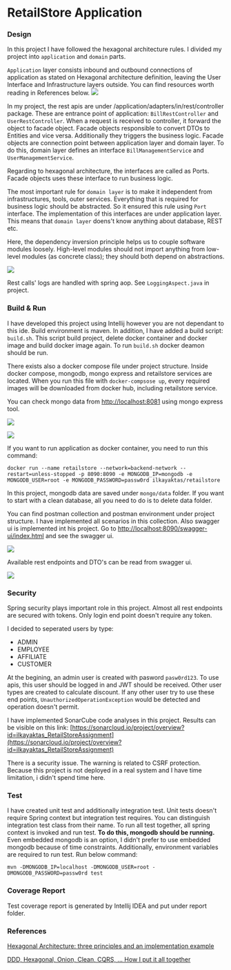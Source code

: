 # RetailStore Application
### Design
In this project I have followed the hexagonal architecture rules. I divided my project into `application` and `domain` parts.

`Application` layer consists inbound and outbound connections of application as stated on Hexagonal architecture definition, leaving the User Interface and Infrastructure layers outside. You can find resources worth reading in References below. 
![](img/hexagonal.png)

In my project, the rest apis are under /application/adapters/in/rest/controller package. These are entrance point of application: `BillRestController` and `UserRestController`. When a request is received to controller, it forward the object to facade object. Facade objects responsible to convert DTOs to Entities and vice versa. Additionally they triggers the business logic. Facade objects are connection point between application layer and domain layer. To do this, domain layer defines an interface `BillManagementService` and `UserManagementService`.

Regarding to hexagonal architecture, the interfaces are called as Ports. Facade objects uses these interface to run business logic.

The most important rule for `domain layer` is to make it independent from infrastructures, tools, outer services. Everything that is required for business logic should be abstracted. So it ensured this rule using `Port` interface. The implementation of this interfaces are under application layer. This means that `domain layer` doens't know anything about database, REST etc. 

Here, the dependency inversion principle helps us to couple software modules loosely. High-level modules should not import anything from low-level modules (as concrete class); they should both depend on abstractions.

![](img/design.drawio.png)

Rest calls' logs are handled with spring aop. See `LoggingAspect.java` in project.

### Build & Run
I have developed this project using Intellij however you are not dependant to this ide. Build environment is maven. In addition, I have added a build script: `build.sh`. This script build project, delete docker container and docker image and build docker image again.
To run `build.sh` docker deamon should be run. 

There exists also a docker compose file under project structure. Inside docker compose, mongodb, mongo express and retailstore services are located. When you run this file with `docker-compsose up`, every required images will be downloaded from docker hub, including retailstore service.

You can check mongo data from [http://localhost:8081](http://localhost:8081) using mongo express tool. 

![](img/mongoexpress-dbs.png)

![](img/mongoexpress-collections.png)

If you want to run application as docker container, you need to run this command:

`docker run --name retailstore --network=backend-network --restart=unless-stopped -p 8090:8090 -e MONGODB_IP=mongodb -e MONGODB_USER=root -e MONGODB_PASSWORD=passw0rd ilkayaktas/retailstore`

In this project, mongodb data are saved under `mongo/data` folder. If you want to start with a clean database, all you need to do is to delete data folder.

You can find postman collection and postman environment under project structure. I have implemented all scenarios in this collection. Also swagger ui is implemented int his project. Go to [http://localhost:8090/swagger-ui/index.html](http://localhost:8090/swagger-ui/index.html) and see the swagger ui.

![](img/swagger-ui.png)

Available rest endpoints and DTO's can be read from swagger ui.

![](img/swagger-rest-controller.png)

### Security
Spring security plays important role in this project. Almost all rest endpoints are secured with tokens. Only login end point doesn't require any token.

I decided to seperated users by type:
- ADMIN
- EMPLOYEE
- AFFILIATE
- CUSTOMER

At the begining, an admin user is created with pasword  `pasw0rd123`. To use apis, this user should be logged in and JWT should be received. Other user types are created to calculate discount. If any other user try to use these end points, `UnauthorizedOperationException` would be detected and operation doesn't permit. 

I have implemented SonarCube code analyses in this project. Results can be visible on this link: [https://sonarcloud.io/project/overview?id=ilkayaktas_RetailStoreAssignment](https://sonarcloud.io/project/overview?id=ilkayaktas_RetailStoreAssignment) 

There is a security issue. The warning is related to CSRF protection. Because this project is not deployed in a real system and I have time limitation, i didn't spend time here.

### Test
I have created unit test and additionally integration test. Unit tests doesn't require Spring context but integration test requires.
You can distinguish integration test class from their name. To run all test together, all spring context is invoked and run test. 
**To do this, mongodb should be running.** Even embedded mongodb is an option, I didn't prefer to use embedded mongodb because of time constraints.
Additionally, environment variables are required to run test. Run below command:

`mvn -DMONGODB_IP=localhost -DMONGODB_USER=root -DMONGODB_PASSWORD=passw0rd test`

### Coverage Report
Test coverage report is generated by Intellij IDEA and put under report folder.

### References
[Hexagonal Architecture: three principles and an implementation example](https://blog.octo.com/hexagonal-architecture-three-principles-and-an-implementation-example/)

[DDD, Hexagonal, Onion, Clean, CQRS, … How I put it all together](https://herbertograca.com/2017/11/16/explicit-architecture-01-ddd-hexagonal-onion-clean-cqrs-how-i-put-it-all-together/)